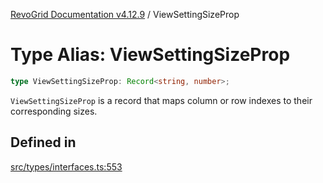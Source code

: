 [RevoGrid Documentation v4.12.9](README.md) / ViewSettingSizeProp

# Type Alias: ViewSettingSizeProp

```ts
type ViewSettingSizeProp: Record<string, number>;
```

`ViewSettingSizeProp` is a record that maps column or row indexes to their
corresponding sizes.

## Defined in

[src/types/interfaces.ts:553](https://github.com/revolist/revogrid/blob/5b626b1ece93ea60f82047d059b8a2635455feb4/src/types/interfaces.ts#L553)

